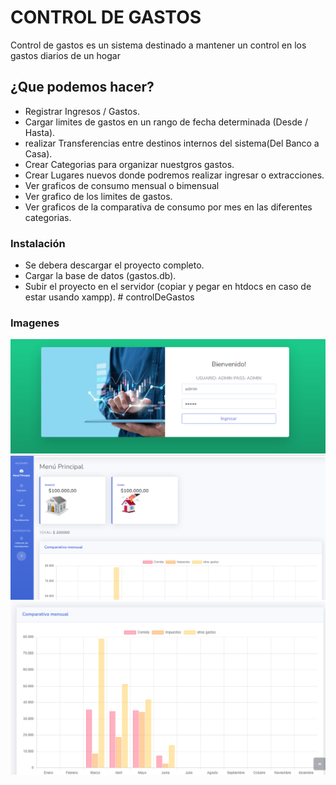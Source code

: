 # CONTROL DE GASTOS

Control de gastos es un sistema destinado a mantener un control en los gastos diarios de un hogar

## ¿Que podemos hacer?

* Registrar Ingresos / Gastos.
* Cargar limites de gastos en un rango de fecha determinada (Desde / Hasta).
*	realizar Transferencias entre destinos internos del sistema(Del Banco a Casa).
* Crear Categorias para organizar nuestgros gastos.
* Crear Lugares nuevos donde podremos realizar ingresar o extracciones. 
* Ver graficos de consumo mensual o bimensual
* Ver grafico de los limites de gastos.
* Ver graficos de la comparativa de consumo por mes en las diferentes categorias. 

### Instalación

* Se debera descargar el proyecto completo.
* Cargar la base de datos (gastos.db).
* Subir el proyecto en el servidor (copiar y pegar en htdocs en caso de estar usando xampp). # controlDeGastos

### Imagenes

![alt text](https://github.com/marcoscastillo0586/controlDeGastos/blob/4f146e2eb908940354ca3e72b3acfdeb311a86db/img_para_readme/login.png)
![alt text](https://github.com/marcoscastillo0586/controlDeGastos/blob/4f146e2eb908940354ca3e72b3acfdeb311a86db/img_para_readme/menu.png)
![alt text](https://github.com/marcoscastillo0586/controlDeGastos/blob/4f146e2eb908940354ca3e72b3acfdeb311a86db/img_para_readme/comparativa.png
)

